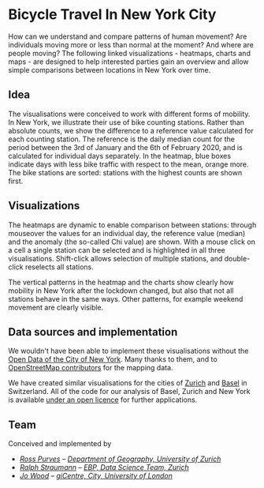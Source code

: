 <!-- Scripts to link to the Vega/Vega-Lite runtime -->
<script src="https://cdn.jsdelivr.net/npm/vega@5"></script>
<script src="https://cdn.jsdelivr.net/npm/vega-lite@4.5.1"></script>
<script src="https://cdn.jsdelivr.net/npm/vega-embed@6"></script>

# Bicycle Travel In New York City

How can we understand and compare patterns of human movement? Are individuals moving more or less than normal at the moment? And where are people moving? The following linked visualizations - heatmaps, charts and maps - are designed to help interested parties gain an overview and allow simple comparisons between locations in New York over time.

## Idea

The visualisations were conceived to work with different forms of mobility. In New York, we illustrate their use of bike counting stations. Rather than absolute counts, we show the difference to a reference value calculated for each counting station. The reference is the daily median count for the period between the 3rd of January and the 6th of February 2020, and is calculated for individual days separately. In the heatmap, blue boxes indicate days with less bike traffic with respect to the mean, orange more. The bike stations are sorted: stations with the highest counts are shown first.

## Visualizations

The heatmaps are dynamic to enable comparison between stations: through mouseover the values for an individual day, the reference value (median) and the anomaly (the so-called Chi value) are shown. With a mouse click on a cell a single station can be selected and is highlighted in all three visualisations. Shift-click allows selection of multiple stations, and double-click reselects all stations.

The vertical patterns in the heatmap and the charts show clearly how mobility in New York after the lockdown changed, but also that not all stations behave in the same ways. Other patterns, for example weekend movement are clearly visible.

<div class="wide" id="visLinkedBicycle"></div>

## Data sources and implementation

We wouldn't have been able to implement these visualisations without the [Open Data of the City of New York](https://opendata.cityofnewyork.us/). Many thanks to them, and to [OpenStreetMap contributors](https://www.openstreetmap.org/copyright) for the mapping data.

We have created similar visualisations for the cities of [Zurich](https://jwolondon.github.io/mobv/docs/zurich/) and [Basel](https://jwolondon.github.io/mobv/docs/basel) in Switzerland. All of the code for our analysis of Basel, Zurich and New York is available [under an open licence](https://github.com/jwoLondon/mobv/blob/master/LICENSE) for further applications.

## Team

Conceived and implemented by

- _[Ross Purves](https://twitter.com/GCUZH) – [Department of Geography, University of Zurich](https://www.geo.uzh.ch/~rsp/)_
- _[Ralph Straumann](https://twitter.com/rastrau) – [EBP, Data Science Team, Zurich](https://www.ebp.ch)_
- _[Jo Wood](https://twitter.com/jwolondon) – [giCentre, City, University of London](https://www.gicentre.net/jwo)_

<!-- Script containing the vis specs used above. Must be at end of document. -->
<script src="js/newYorkVisSpecs.js"></script>
